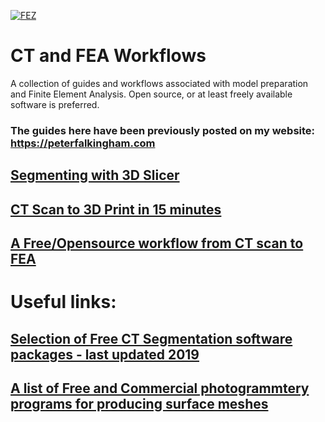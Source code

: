[![FEZ](https://img.shields.io/badge/FEZ-contributor-brightgreen)](https://github.com/FEZ-Finite-Element-Zurich)

# CT and FEA Workflows
A collection of guides and workflows associated with model preparation and Finite Element Analysis.  Open source, or at least freely available software is preferred.

### The guides here have been previously posted on my website: https://peterfalkingham.com 


## [Segmenting with 3D Slicer](https://github.com/pfalkingham/CT_to_FEA_Workflows/blob/main/Segmenting_with_Slicer.md)

## [CT Scan to 3D Print in 15 minutes](https://github.com/pfalkingham/CT_to_FEA_Workflows/blob/main/CTScan_To_3d_Print.md)

## [A Free/Opensource workflow from CT scan to FEA](https://github.com/pfalkingham/CT_to_FEA_Workflows/blob/main/CT_to_FEA_free.md)


# Useful links:

## [Selection of Free CT Segmentation software packages - last updated 2019](https://peterfalkingham.com/2019/02/18/free-software-for-ct-segmentation-2019/)

## [A list of Free and Commercial photogrammtery programs for producing surface meshes](https://peterfalkingham.com/2020/07/10/free-and-commercial-photogrammetry-software-review-2020/)
